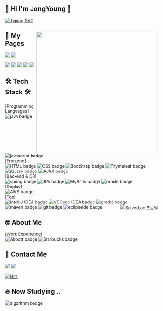 <p>
  
## 👋 Hi I'm JongYoung 👋
[![Typing SVG](https://readme-typing-svg.demolab.com?font=Fira+Code&duration=2500&pause=1000&color=3D4BF7&width=435&lines=I+am+studying+web+development.;I+always+do+my+BEST!+%F0%9F%94%A5)](https://git.io/typing-svg)
</p>
<div>
<img width="400px" align="right" src="https://user-images.githubusercontent.com/104367020/211695791-1191e49f-e7e7-4a0a-b242-660522cf9155.gif"/>
  
  ## 📄 My Pages 
  
<a href="https://eric-jongyoung.github.io/profile/"><img src="https://img.shields.io/badge/-My_WebSite-%23F7DF1E?style=flat-square&logo=codenewbie&logoColor=white&color=3c679e"/></a>
<a href="https://tidy-sign-ca6.notion.site/8340f646c1fe47b8aebd3e5dbbb42203"><img src="https://img.shields.io/badge/-Notion-%23F7DF1E?style=flat-square&logo=notion&logoColor=white&color=000000"/></a>
  
<a href="https://www.instagram.com/jong._.0/"><img src="https://img.shields.io/badge/-Instagram-%23F7DF1E?style=flat-square&logo=instagram&logoColor=white&color=E4405F"/></a>
<a href="https://velog.io/@fgh1937"><img src="https://img.shields.io/badge/-Tech_blog-%23F7DF1E?style=flat-square&logo=velog&logoColor=white&color=20C997"/></a>
<a href="https://www.linkedin.com/in/jongyoung-ko"><img src="https://img.shields.io/badge/-linkedIn-%23F7DF1E?style=flat-square&logo=linkedin&logoColor=white&color=0A66C2"/></a>
<a href="http://43.201.22.32:8080/"><img src="https://img.shields.io/badge/-Jambo-%23F7DF1E?style=flat-square&logo=semantic web&logoColor=white&color=f6d954"/></a> 
<a href="https://just09.tistory.com/"><img src="https://img.shields.io/badge/-Blog-%23F7DF1E?style=flat-square&logo=tistory&logoColor=white&color=000000"/></a>  
  
 
  
</p>
<p>

## 🛠️ Tech Stack 🛠️
  
[Programming Languages] <br>
![java badge](https://img.shields.io/badge/-JAVA-%23F7DF1E?style=flat-square&logo=buymeacoffee&logoColor=white&color=3c679e)
![javascript badge](https://img.shields.io/badge/-JAVASCRIPT-%23F7DF1E?style=flat-square&logo=javascript&logoColor=white&color=f2df3a)<br>
[Frontend]<br>
![HTML badge](https://img.shields.io/badge/-HTML5-%23F7DF1E?style=flat-square&logo=html5&logoColor=white&color=d1512b)
![CSS badge](https://img.shields.io/badge/-CSS3-%23F7DF1E?style=flat-square&logo=css3&logoColor=white&color=2b62aa)
![BootStrap badge](https://img.shields.io/badge/-BootStrap-%23F7DF1E?style=flat-square&logo=bootstrap&logoColor=white&color=6a45a6)
![Thymeleaf badge](https://img.shields.io/badge/-Thymeleaf-%23F7DF1E?style=flat-square&logo=thymeleaf&logoColor=white&color=005F0F)
![jQuery badge](https://img.shields.io/badge/-jQuery-%23F7DF1E?style=flat-square&logo=jquery&logoColor=white&color=0769AD)
![AJAX badge](https://img.shields.io/badge/-AJAX-%23F7DF1E?style=flat-square&color=4e575d)<br>
[Backend & DB]<br>
![spring badge](https://img.shields.io/badge/-Spring-%23F7DF1E?style=flat-square&logo=spring&logoColor=white&color=94c42b)
![JPA badge](https://img.shields.io/badge/-JPA-%23F7DF1E?style=flat-square&color=4e575d)
![MyBatis badge](https://img.shields.io/badge/-MyBatis-%23F7DF1E?style=flat-square&color=b92513)
![oracle badge](https://img.shields.io/badge/-Oracle-%23F7DF1E?style=flat-square&logo=oracle&logoColor=white&color=e62e18)
<br>
[Deploy] <br>
![AWS badge](https://img.shields.io/badge/-AWS_EC2-%23F7DF1E?style=flat-square&logo=amazonaws&logoColor=white&color=232F3E)<br>
[Tool]<br>
![IntelliJ IDEA badge](https://img.shields.io/badge/-IntelliJ_IDEA-%23F7DF1E?style=flat-square&logo=intellijidea&logoColor=white&color=02303A)
![VSCode IDEA badge](https://img.shields.io/badge/-Visual_Studio_Code-%23F7DF1E?style=flat-square&logo=visualstudiocode&logoColor=white&color=007ACC)
![gradle badge](https://img.shields.io/badge/-Gradle-%23F7DF1E?style=flat-square&logo=gradle&logoColor=white&color=02303A)
![maven badge](https://img.shields.io/badge/-Maven-%23F7DF1E?style=flat-square&logo=apachemaven&logoColor=white&color=C71A36)
![git badge](https://img.shields.io/badge/-Git-%23F7DF1E?style=flat-square&logo=git&logoColor=white&color=F05032)
![eclipseide badge](https://img.shields.io/badge/-Eclipse-%23F7DF1E?style=flat-square&logo=eclipseide&logoColor=white&color=2C2255)
<a href="https://solved.ac/profile/fgh1937">
  <img align="right" src="https://camo.githubusercontent.com/8059929920dcbba8c47d8ed320606efcbbf6070b6f1ea24daf731c2ec971bfd4/687474703a2f2f6d617a617373756d6e6964612e7774662f6170692f76322f67656e65726174655f62616467653f626f6a3d66676831393337" alt="Solved.ac 프로필" data-canonical-src="http://mazassumnida.wtf/api/v2/generate_badge?boj=fgh1937" style="max-width: 100%;">
  </a> 
</p>
<p>

## 🤓 About Me 
[Work Experience] <br>
![Abbott badge](https://img.shields.io/badge/-Abbott-%23F7DF1E?style=flat-square&logo=abbott&logoColor=white&color=008FC7)
![Starbucks badge](https://img.shields.io/badge/-UK_Starbucks-%23F7DF1E?style=flat-square&logo=starbucks&logoColor=white&color=006241)<br>
<!-- [![Solved.ac 프로필](http://mazassumnida.wtf/api/v2/generate_badge?boj=fgh1937)](https://solved.ac/fgh1937) -->
</p>
<p>

## 📮 Contact Me
  
<a href="mailto:fgh1937@gmail.com"><img src="https://img.shields.io/badge/-gmail-%23F7DF1E?style=flat-square&logo=gmail&logoColor=white&color=EA4335"/></a>
<a href="https://www.instagram.com/jong._.0/"><img src="https://img.shields.io/badge/-DM-%23F7DF1E?style=flat-square&logo=instagram&logoColor=white&color=E4405F"/></a>
<p>
  
[![Hits](https://hits.seeyoufarm.com/api/count/incr/badge.svg?url=https%3A%2F%2Fgithub.com%2FEric-JongYoung&count_bg=%2379C83D&title_bg=%23555555&icon=&icon_color=%23E7E7E7&title=hits&edge_flat=false)](https://hits.seeyoufarm.com)
 </p>
 </div>
  
 ## 🔥 Now Studying ..
 
<!--  ![React badge](https://img.shields.io/badge/-React-%23F7DF1E?style=flat-square&logo=react&logoColor=white&color=61DAFB) -->
<!--  ![spring badge](https://img.shields.io/badge/-Spring-%23F7DF1E?style=flat-square&logo=spring&logoColor=white&color=94c42b) -->
<!-- ![JPA badge](https://img.shields.io/badge/-JPA-%23F7DF1E?style=flat-square&color=4e575d) -->
![algorithm badge](https://img.shields.io/badge/-algorithm-%23F7DF1E?style=flat-square&color=35BDB2)

